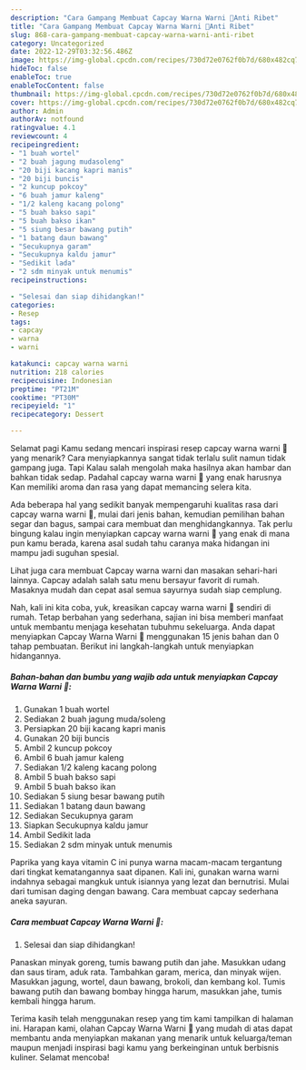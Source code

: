 ```yaml
---
description: "Cara Gampang Membuat Capcay Warna Warni 🌈Anti Ribet"
title: "Cara Gampang Membuat Capcay Warna Warni 🌈Anti Ribet"
slug: 868-cara-gampang-membuat-capcay-warna-warni-anti-ribet
category: Uncategorized
date: 2022-12-29T03:32:56.486Z
image: https://img-global.cpcdn.com/recipes/730d72e0762f0b7d/680x482cq70/capcay-warna-warni-foto-resep-utama.jpg
hideToc: false
enableToc: true
enableTocContent: false
thumbnail: https://img-global.cpcdn.com/recipes/730d72e0762f0b7d/680x482cq70/capcay-warna-warni-foto-resep-utama.jpg
cover: https://img-global.cpcdn.com/recipes/730d72e0762f0b7d/680x482cq70/capcay-warna-warni-foto-resep-utama.jpg
author: Admin
authorAv: notfound
ratingvalue: 4.1
reviewcount: 4
recipeingredient:
- "1 buah wortel"
- "2 buah jagung mudasoleng"
- "20 biji kacang kapri manis"
- "20 biji buncis"
- "2 kuncup pokcoy"
- "6 buah jamur kaleng"
- "1/2 kaleng kacang polong"
- "5 buah bakso sapi"
- "5 buah bakso ikan"
- "5 siung besar bawang putih"
- "1 batang daun bawang"
- "Secukupnya garam"
- "Secukupnya kaldu jamur"
- "Sedikit lada"
- "2 sdm minyak untuk menumis"
recipeinstructions:

- "Selesai dan siap dihidangkan!"
categories:
- Resep
tags:
- capcay
- warna
- warni

katakunci: capcay warna warni 
nutrition: 218 calories
recipecuisine: Indonesian
preptime: "PT21M"
cooktime: "PT30M"
recipeyield: "1"
recipecategory: Dessert

---
```



Selamat pagi Kamu sedang mencari inspirasi resep capcay warna warni 🌈 yang menarik? Cara menyiapkannya sangat tidak terlalu sulit namun tidak gampang juga. Tapi Kalau salah mengolah maka hasilnya akan hambar dan bahkan tidak sedap. Padahal capcay warna warni 🌈 yang enak harusnya Kan memiliki aroma dan rasa yang dapat memancing selera kita.


Ada beberapa hal yang sedikit banyak mempengaruhi kualitas rasa dari capcay warna warni 🌈, mulai dari jenis bahan, kemudian pemilihan bahan segar dan bagus, sampai cara membuat dan menghidangkannya. Tak perlu bingung kalau ingin menyiapkan capcay warna warni 🌈 yang enak di mana pun kamu berada, karena asal sudah tahu caranya maka hidangan ini mampu jadi suguhan spesial.

Lihat juga cara membuat Capcay warna warni dan masakan sehari-hari lainnya. Capcay adalah salah satu menu bersayur favorit di rumah. Masaknya mudah dan cepat asal semua sayurnya sudah siap cemplung.


Nah, kali ini kita coba, yuk, kreasikan capcay warna warni 🌈 sendiri di rumah. Tetap berbahan yang sederhana, sajian ini bisa memberi manfaat untuk membantu menjaga kesehatan tubuhmu sekeluarga. Anda dapat menyiapkan Capcay Warna Warni 🌈 menggunakan 15 jenis bahan dan 0 tahap pembuatan. Berikut ini langkah-langkah untuk menyiapkan hidangannya.

<!--inarticleads1-->

##### Bahan-bahan dan bumbu yang wajib ada untuk menyiapkan Capcay Warna Warni 🌈:

1. Gunakan 1 buah wortel
1. Sediakan 2 buah jagung muda/soleng
1. Persiapkan 20 biji kacang kapri manis
1. Gunakan 20 biji buncis
1. Ambil 2 kuncup pokcoy
1. Ambil 6 buah jamur kaleng
1. Sediakan 1/2 kaleng kacang polong
1. Ambil 5 buah bakso sapi
1. Ambil 5 buah bakso ikan
1. Sediakan 5 siung besar bawang putih
1. Sediakan 1 batang daun bawang
1. Sediakan Secukupnya garam
1. Siapkan Secukupnya kaldu jamur
1. Ambil Sedikit lada
1. Sediakan 2 sdm minyak untuk menumis


Paprika yang kaya vitamin C ini punya warna macam-macam tergantung dari tingkat kematangannya saat dipanen. Kali ini, gunakan warna warni indahnya sebagai mangkuk untuk isiannya yang lezat dan bernutrisi. Mulai dari tumisan daging dengan bawang. Cara membuat capcay sederhana aneka sayuran. 

<!--inarticleads2-->

##### Cara membuat Capcay Warna Warni 🌈:


1. Selesai dan siap dihidangkan!

Panaskan minyak goreng, tumis bawang putih dan jahe. Masukkan udang dan saus tiram, aduk rata. Tambahkan garam, merica, dan minyak wijen. Masukkan jagung, wortel, daun bawang, brokoli, dan kembang kol. Tumis bawang putih dan bawang bombay hingga harum, masukkan jahe, tumis kembali hingga harum. 

Terima kasih telah menggunakan resep yang tim kami tampilkan di halaman ini. Harapan kami, olahan Capcay Warna Warni 🌈 yang mudah di atas dapat membantu anda menyiapkan makanan yang menarik untuk keluarga/teman maupun menjadi inspirasi bagi kamu yang berkeinginan untuk berbisnis kuliner. Selamat mencoba!
